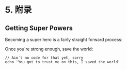 # 5.  附录

## Getting Super Powers

Becoming a super hero is a fairly straight forward process:

Once you're strong enough, save the world:

```
// Ain't no code for that yet, sorry
echo 'You got to trust me on this, I saved the world'
```



